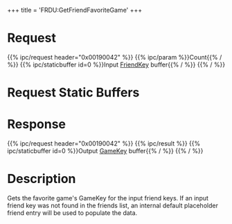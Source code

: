 +++
title = 'FRDU:GetFriendFavoriteGame'
+++

# Request

{{% ipc/request header="0x00190042" %}}
{{% ipc/param %}}Count{{% / %}}
{{% ipc/staticbuffer id=0 %}}Input [FriendKey](Friend_Services#friendkey "wikilink") buffer{{% / %}}
{{% / %}}

# Request Static Buffers

# Response

{{% ipc/request header="0x00190042" %}}
{{% ipc/result %}}
{{% ipc/staticbuffer id=0 %}}Output [GameKey](Friend_Services#gamekey "wikilink") buffer{{% / %}}
{{% / %}}

# Description

Gets the favorite game's GameKey for the input friend keys. If an input friend key was not found in the friends list, an internal default placeholder friend entry will be used to populate the data.

